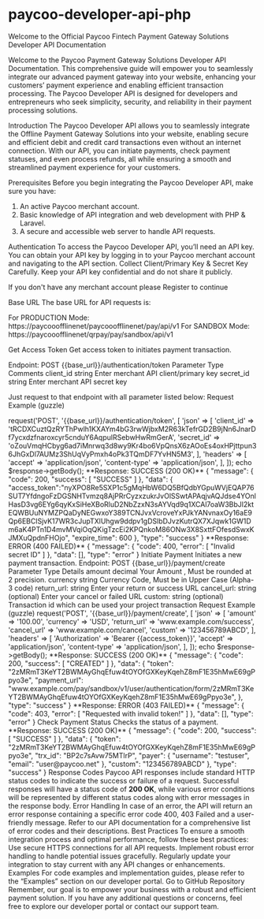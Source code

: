 # paycoo-developer-api-php
Welcome to the Official Paycoo Fintech Payment Gateway Solutions Developer API Documentation

Welcome to the Paycoo Payment Gateway Solutions Developer API Documentation. This comprehensive guide will empower you to seamlessly integrate our advanced payment gateway into your website, enhancing your customers’ payment experience and enabling efficient transaction processing. The Paycoo Developer API is designed for developers and entrepreneurs who seek simplicity, security, and reliability in their payment processing solutions.

Introduction
  The Paycoo Developer API allows you to seamlessly integrate the Offline Payment Gateway Solutions into your website, enabling secure and efficient debit and credit card transactions even without an internet connection. With our API, you can initiate payments, check payment statuses, and even process refunds, all while ensuring a smooth and streamlined payment experience for your customers.

Prerequisites
Before you begin integrating the Paycoo Developer API, make sure you have:

1. An active Paycoo merchant account.
2. Basic knowledge of API integration and web development with PHP & Laravel.
3. A secure and accessible web server to handle API requests.

Authentication
To access the Paycoo Developer API, you’ll need an API key. You can obtain your API key by logging in to your Paycoo merchant account and navigating to the API section. Collect Client/Primary Key & Secret Key Carefully. Keep your API key confidential and do not share it publicly.

If you don't have any merchant account please Register to continue

Base URL
The base URL for API requests is:

For PRODUCTION Mode: https://paycooofflinenet/paycooofflinenet/pay/api/v1
For SANDBOX Mode: https://paycooofflinenet/qrpay/pay/sandbox/api/v1

Get Access Token
Get access token to initiates payment transaction.

Endpoint: POST {{base_url}}/authentication/token
Parameter	Type	Comments
client_id	string	Enter merchant API client/primary key
secret_id	string	Enter merchant API secret key


Just request to that endpoint with all parameter listed below:
Request Example (guzzle)

<?php
require_once('vendor/autoload.php');
$client = new \GuzzleHttp\Client();
$response = $client->request('POST', '{{base_url}}/authentication/token', [
'json' => [
  'client_id' => 'tRCDXCuztQzRYThPwlh1KXAYm4bG3rwWjbxM2R63kTefrGD2B9jNn6JnarDf7ycxdzfnaroxcyr5cnduY6AqpulRSebwHwRmGerA',
  'secret_id' => 'oZouVmqHCbyg6ad7iMnrwq3d8wy9Kr4bo6VpQnsX6zAOoEs4oxHPjttpun36JhGxDl7AUMz3ShUqVyPmxh4oPk3TQmDF7YvHN5M3',
 ],
'headers' => [
  'accept' => 'application/json',
  'content-type' => 'application/json',
 ],
]);
echo $response->getBody();

**Response: SUCCESS (200 OK)**
{
 "message": {
 "code": 200,
 "success": [
  "SUCCESS"
 ]
},
"data": {
 "access_token":"nyXPO8Re5SXP1c5gMqHbW6DQ5BfQdbYGpuWVjEQAP76SUT7YfdngoFzDGSNHTvmzq8AjPRrCyzxzukrJvOlSSwtAPAqjvAQJdse4YOnlHasD3vg6EYg6qyKxSiHeXBoRluD2NbZzxN3sAYVqd9q1XCAl7oaW3BbJl2ktEQWBUuNYMZPQaDyNEGwxoY389TCNJvxVcroveYxPJkYANvnaxOy16aE9Qp6EBClSjvK17WR3cJupTXlUhgw9ddpv1gDSlbDJvzKutrQX7XJqwk1GW1Dm6aK4PTn1D4mvMVqiOqQKigTzcEi2KPQnkoM86ONw3X8SxttFOfesdSwxKJMXuQpdnFHOjo",
 "expire_time": 600
},
"type": "success"
}

**Response: ERROR (400 FAILED)**
{
 "message": {
 "code": 400,
 "error": [
  "Invalid secret ID"
 ]
},
"data": [],
"type": "error"
}

Initiate Payment
Initiates a new payment transaction.

Endpoint: POST {{base_url}}/payment/create
Parameter	Type	Details
amount	decimal	Your Amount , Must be rounded at 2 precision.
currency	string	Currency Code, Must be in Upper Case (Alpha-3 code)
return_url:	string	Enter your return or success URL
cancel_url:	string (optional)	Enter your cancel or failed URL
custom:	string (optional)	Transaction id which can be used your project transaction

Request Example (guzzle)

<?php
require_once('vendor/autoload.php');
$client = new \GuzzleHttp\Client();
$response = $client->request('POST', '{{base_url}}/payment/create', [
'json' => [
  'amount' => '100.00',
  'currency' => 'USD',
  'return_url' => 'www.example.com/success',
  'cancel_url' => 'www.example.com/cancel',
  'custom' => '123456789ABCD',
 ],
'headers' => [
  'Authorization' => 'Bearer {{access_token}}',
  'accept' => 'application/json',
  'content-type' => 'application/json',
 ],
]);
echo $response->getBody();

**Response: SUCCESS (200 OK)**
{
 "message": {
 "code": 200,
 "success": [
  "CREATED"
 ]
},
"data": {
 "token": "2zMRmT3KeYT2BWMAyGhqEfuw4tOYOfGXKeyKqehZ8mF1E35hMwE69gPpyo3e",
 "payment_url": "www.example.com/pay/sandbox/v1/user/authentication/form/2zMRmT3KeYT2BWMAyGhqEfuw4tOYOfGXKeyKqehZ8mF1E35hMwE69gPpyo3e",
},
"type": "success"
}

**Response: ERROR (403 FAILED)**
{
 "message": {
 "code": 403,
 "error": [
  "Requested with invalid token!"
 ]
},
"data": [],
"type": "error"
}

Check Payment Status
Checks the status of a payment.


**Response: SUCCESS (200 OK)**
{
 "message": {
 "code": 200,
 "success": [
  "SUCCESS"
 ]
},
"data": {
 "token": "2zMRmT3KeYT2BWMAyGhqEfuw4tOYOfGXKeyKqehZ8mF1E35hMwE69gPpyo3e",
 "trx_id": "BP2c7sAvw75MTlrP",
 "payer": {
  "username": "testuser",
  "email": "user@paycoo.net"
 },
 "custom": "123456789ABCD"
},
"type": "success"
}


Response Codes
Paycoo API responses include standard HTTP status codes to indicate the success or failure of a request. Successful responses will have a status code of <strong>200 OK</strong>, while various error conditions will be represented by different status codes along with error messages in the response body.

Error Handling
In case of an error, the API will return an error response containing a specific error code 400, 403 Failed and a user-friendly message. Refer to our API documentation for a comprehensive list of error codes and their descriptions.

Best Practices
To ensure a smooth integration process and optimal performance, follow these best practices:

Use secure HTTPS connections for all API requests.
Implement robust error handling to handle potential issues gracefully.
Regularly update your integration to stay current with any API changes or enhancements.


Examples
For code examples and implementation guides, please refer to the “Examples” section on our developer portal. Go to GitHub Repository


Remember, our goal is to empower your business with a robust and efficient payment solution. If you have any additional questions or concerns, feel free to explore our developer portal or contact our support team.







 
